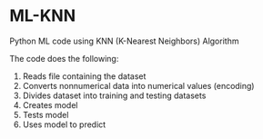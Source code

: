 # ML-KNN
Python ML code using KNN (K-Nearest Neighbors) Algorithm 

The code does the following:
 1. Reads file containing the dataset
 2. Converts nonnumerical data into numerical values (encoding)
 3. Divides dataset into training and testing datasets
 4. Creates model
 5. Tests model
 6. Uses model to predict

